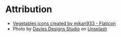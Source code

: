 # Attribution

- <a href="https://www.flaticon.com/free-icons/vegetables" title="vegetables icons">Vegetables icons created by mikan933 - Flaticon</a>
- Photo by <a href="https://unsplash.com/@davies_designs?utm_content=creditCopyText&utm_medium=referral&utm_source=unsplash">Davies Designs Studio</a> on <a href="https://unsplash.com/photos/red-and-black-berries-on-white-surface-bk4Y_ahdvtA?utm_content=creditCopyText&utm_medium=referral&utm_source=unsplash">Unsplash</a>
  

